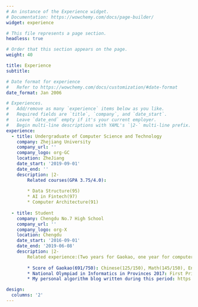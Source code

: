 ```yaml
---
# An instance of the Experience widget.
# Documentation: https://wowchemy.com/docs/page-builder/
widget: experience

# This file represents a page section.
headless: true

# Order that this section appears on the page.
weight: 40

title: Experience
subtitle:

# Date format for experience
#   Refer to https://wowchemy.com/docs/customization/#date-format
date_format: Jan 2006

# Experiences.
#   Add/remove as many `experience` items below as you like.
#   Required fields are `title`, `company`, and `date_start`.
#   Leave `date_end` empty if it's your current employer.
#   Begin multi-line descriptions with YAML's `|2-` multi-line prefix.
experience:
  - title: Undergraduate of Computer Science and Technology
    company: Zhejiang University
    company_url: ''
    company_logo: org-GC
    location: ZheJiang
    date_start: '2019-09-01'
    date_end: ''
    description: |2-
        Related courses(GPA 3.75/4.0):
        
        * Data Structure(95)
        * AI in Fintech(97)
        * Computer Architecture(91)
        
  - title: Student
    company: Chengdu No.7 High School
    company_url: ''
    company_logo: org-X
    location: Chengdu
    date_start: '2016-09-01'
    date_end: '2019-06-08'
    description: |2-
        Related experience:(Two years for Gaokao, one year for computer competition)
        
        * Score of Gaokao(691/750): Chinese(125/150), Math(145/150), English(147/150), Physics(106.5/110), Chemistry(90/100), Biology(77.5/90)
        * National Olympiad in Informatics in Provinces 2017: First Prize(Ranked 18th in Sichuan Province)
        * My personal algorithm blog written during this period: https://blog.csdn.net/maxmercer (Chinese)

design:
  columns: '2'
---
```

